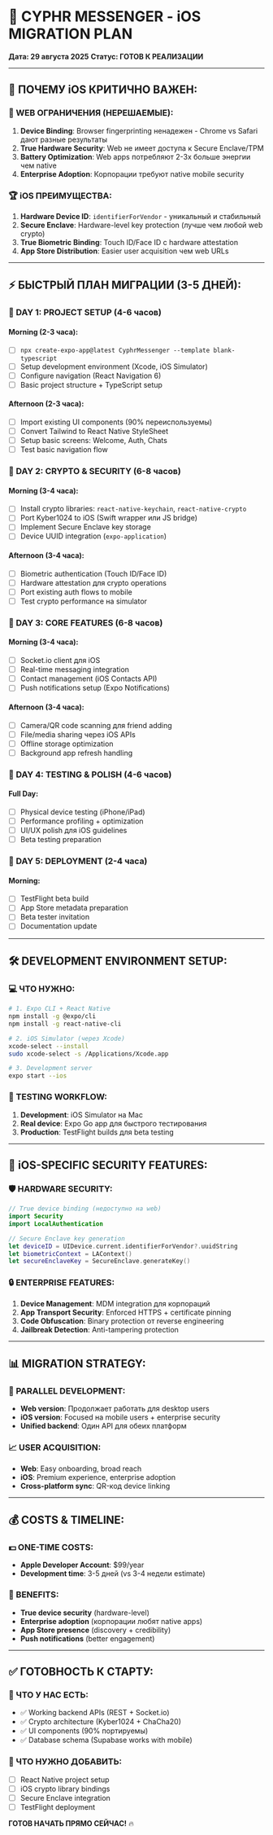 # 📱 CYPHR MESSENGER - iOS MIGRATION PLAN
**Дата: 29 августа 2025**
**Статус: ГОТОВ К РЕАЛИЗАЦИИ**

---

## 🎯 **ПОЧЕМУ iOS КРИТИЧНО ВАЖЕН:**

### **🚨 WEB ОГРАНИЧЕНИЯ (НЕРЕШАЕМЫЕ):**
1. **Device Binding**: Browser fingerprinting ненадежен - Chrome vs Safari дают разные результаты
2. **True Hardware Security**: Web не имеет доступа к Secure Enclave/TPM
3. **Battery Optimization**: Web apps потребляют 2-3x больше энергии чем native
4. **Enterprise Adoption**: Корпорации требуют native mobile security

### **🏆 iOS ПРЕИМУЩЕСТВА:**
1. **Hardware Device ID**: `identifierForVendor` - уникальный и стабильный
2. **Secure Enclave**: Hardware-level key protection (лучше чем любой web crypto)
3. **True Biometric Binding**: Touch ID/Face ID с hardware attestation
4. **App Store Distribution**: Easier user acquisition чем web URLs

---

## ⚡ **БЫСТРЫЙ ПЛАН МИГРАЦИИ (3-5 ДНЕЙ):**

### **🚀 DAY 1: PROJECT SETUP (4-6 часов)**
#### **Morning (2-3 часа):**
- [ ] `npx create-expo-app@latest CyphrMessenger --template blank-typescript`
- [ ] Setup development environment (Xcode, iOS Simulator)
- [ ] Configure navigation (React Navigation 6)
- [ ] Basic project structure + TypeScript setup

#### **Afternoon (2-3 часа):**
- [ ] Import existing UI components (90% переиспользуемы)
- [ ] Convert Tailwind to React Native StyleSheet
- [ ] Setup basic screens: Welcome, Auth, Chats
- [ ] Test basic navigation flow

### **🔐 DAY 2: CRYPTO & SECURITY (6-8 часов)**
#### **Morning (3-4 часа):**
- [ ] Install crypto libraries: `react-native-keychain`, `react-native-crypto`
- [ ] Port Kyber1024 to iOS (Swift wrapper или JS bridge)
- [ ] Implement Secure Enclave key storage
- [ ] Device UUID integration (`expo-application`)

#### **Afternoon (3-4 часа):**
- [ ] Biometric authentication (Touch ID/Face ID)
- [ ] Hardware attestation для crypto operations
- [ ] Port existing auth flows to mobile
- [ ] Test crypto performance на simulator

### **📱 DAY 3: CORE FEATURES (6-8 часов)**
#### **Morning (3-4 часа):**
- [ ] Socket.io client для iOS
- [ ] Real-time messaging integration  
- [ ] Contact management (iOS Contacts API)
- [ ] Push notifications setup (Expo Notifications)

#### **Afternoon (3-4 часа):**
- [ ] Camera/QR code scanning для friend adding
- [ ] File/media sharing через iOS APIs
- [ ] Offline storage optimization
- [ ] Background app refresh handling

### **🧪 DAY 4: TESTING & POLISH (4-6 часов)**
#### **Full Day:**
- [ ] Physical device testing (iPhone/iPad)
- [ ] Performance profiling + optimization
- [ ] UI/UX polish для iOS guidelines
- [ ] Beta testing preparation

### **🚀 DAY 5: DEPLOYMENT (2-4 часа)**
#### **Morning:**
- [ ] TestFlight beta build
- [ ] App Store metadata preparation  
- [ ] Beta tester invitation
- [ ] Documentation update

---

## 🛠️ **DEVELOPMENT ENVIRONMENT SETUP:**

### **💻 ЧТО НУЖНО:**
```bash
# 1. Expo CLI + React Native
npm install -g @expo/cli
npm install -g react-native-cli

# 2. iOS Simulator (через Xcode)  
xcode-select --install
sudo xcode-select -s /Applications/Xcode.app

# 3. Development server
expo start --ios
```

### **📱 TESTING WORKFLOW:**
1. **Development**: iOS Simulator на Mac
2. **Real device**: Expo Go app для быстрого тестирования
3. **Production**: TestFlight builds для beta testing

---

## 🔐 **iOS-SPECIFIC SECURITY FEATURES:**

### **🛡️ HARDWARE SECURITY:**
```swift
// True device binding (недоступно на web)
import Security
import LocalAuthentication

// Secure Enclave key generation
let deviceID = UIDevice.current.identifierForVendor?.uuidString
let biometricContext = LAContext()
let secureEnclaveKey = SecureEnclave.generateKey()
```

### **🔒 ENTERPRISE FEATURES:**
1. **Device Management**: MDM integration для корпораций
2. **App Transport Security**: Enforced HTTPS + certificate pinning
3. **Code Obfuscation**: Binary protection от reverse engineering
4. **Jailbreak Detection**: Anti-tampering protection

---

## 📊 **MIGRATION STRATEGY:**

### **🎯 PARALLEL DEVELOPMENT:**
- **Web version**: Продолжает работать для desktop users
- **iOS version**: Focused на mobile users + enterprise security
- **Unified backend**: Один API для обеих платформ

### **📈 USER ACQUISITION:**
- **Web**: Easy onboarding, broad reach  
- **iOS**: Premium experience, enterprise adoption
- **Cross-platform sync**: QR-код device linking

---

## 💰 **COSTS & TIMELINE:**

### **💵 ONE-TIME COSTS:**
- **Apple Developer Account**: $99/year
- **Development time**: 3-5 дней (vs 3-4 недели estimate)

### **🚀 BENEFITS:**
- **True device security** (hardware-level)
- **Enterprise adoption** (корпорации любят native apps)
- **App Store presence** (discovery + credibility)
- **Push notifications** (better engagement)

---

## ✅ **ГОТОВНОСТЬ К СТАРТУ:**

### **🔧 ЧТО У НАС ЕСТЬ:**
- ✅ Working backend APIs (REST + Socket.io)
- ✅ Crypto architecture (Kyber1024 + ChaCha20)
- ✅ UI components (90% портируемы)
- ✅ Database schema (Supabase works with mobile)

### **📱 ЧТО НУЖНО ДОБАВИТЬ:**
- [ ] React Native project setup
- [ ] iOS crypto library bindings
- [ ] Secure Enclave integration
- [ ] TestFlight deployment

**ГОТОВ НАЧАТЬ ПРЯМО СЕЙЧАС!** 🔥